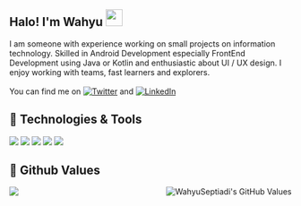 ## Halo! I'm **Wahyu** <img src="https://raw.githubusercontent.com/iampavangandhi/iampavangandhi/master/gifs/Hi.gif" width="30px"></h2> 

I am someone with experience working on small projects on information technology. Skilled in Android Development especially FrontEnd Development using Java or Kotlin and enthusiastic about UI / UX design. I enjoy working with teams, fast learners and explorers. 
<br><br>You can find me on [![Twitter][1.1]][1] and [![LinkedIn][2.1]][2]

## 🔧 Technologies & Tools
![](https://img.shields.io/badge/Code-Kotlin-informational?style=flat&logo=kotlin&logoColor=white&color=1C68C5)
![](https://img.shields.io/badge/Code-Java-informational?style=flat&logo=java&logoColor=white&color=1C68C5)
![](https://img.shields.io/badge/OS-Linux-informational?style=flat&logo=linux&logoColor=white&color=1C68C5)
![](https://img.shields.io/badge/OS-Windows-informational?style=flat&logo=windows&logoColor=white&color=1C68C5)
![](https://img.shields.io/badge/OS-Android-informational?style=flat&logo=android&logoColor=white&color=1C68C5)

## 🌱 Github Values
  <a href="https://github.com/WahyuSeptiadi/WahyuSeptiadi">
    <img align="left" src="https://github-readme-stats.vercel.app/api/top-langs/?username=wahyuseptiadi&layout=compact&hide=php,css,html&text_color=C9CACC&title_color=FFFFFF&icon_color=1C68C5&bg_color=0D1117" />
  </a>
  <a href="https://github.com/WahyuSeptiadi/WahyuSeptiadi">
    <img align="right" src="https://github-readme-stats.vercel.app/api?username=wahyuseptiadi&show_icons=true&line_height=20&count_private=false&text_color=C9CACC&title_color=FFFFFF&icon_color=1C68C5&bg_color=0D1117" alt="WahyuSeptiadi's GitHub Values" />
  </a>

<!-- icons without padding -->
[1.1]: http://i.imgur.com/wWzX9uB.png (twitter)
[2.1]: https://raw.githubusercontent.com/MartinHeinz/MartinHeinz/master/linkedin-3-16.png (linkedIn)

<!-- links to your social media accounts -->
[1]: https://twitter.com/whysptd_
[2]: https://www.linkedin.com/in/wahyuseptiadi
